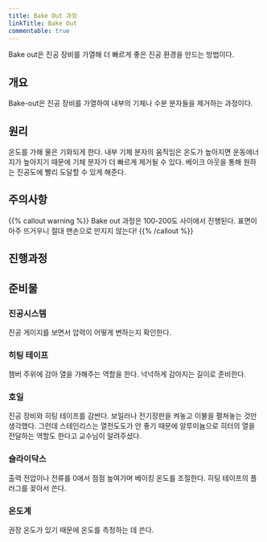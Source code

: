 ```yaml
---
title: Bake Out 과정
linkTitle: Bake Out
commentable: true
---
```


Bake out은 진공 장비를 가열해 더 빠르게 좋은 진공
 환경을 만드는 방법이다.

<!--more-->

## 개요

Bake-out은 진공 장비를 가열하여 내부의 기체나 수분 분자들을 제거하는 과정이다. 

## 원리

온도를 가해 물은 기화되게 한다. 내부 기체 분자의 움직임은 온도가 높아지면 운동에너지가 높아지기 때문에 기체 분자가 더 빠르게 제거될 수 있다. 베이크 아웃을 통해 원하는 진공도에 빨리 도달할 수 있게 해준다. 

## 주의사항

{{% callout warning %}}
Bake out 과정은 100-200도 사이에서 진행된다. 표면이 아주 뜨거우니 절대 맨손으로 만지지 않는다!
{{% /callout %}}

## 진행과정

## 준비물
### 진공시스템
진공 게이지를 보면서 압력이 어떻게 변하는지 확인한다.

### 히팅 테이프
챔버 주위에 감아 열을 가해주는 역할을 한다. 넉넉하게 감아지는 길이로 준비한다. 

### 호일
진공 장비와 히팅 테이프를 감싼다. 보일러나 전기장판을 켜놓고 이불을 펼쳐놓는 것만 생각했다. 그런데 스테인리스는 열전도도가 안 좋기 때문에 알루미늄으로 히터의 열을 전달하는 역할도 한다고 교수님이 알려주셨다.

### 슬라이닥스
출력 전압이나 전류를 0에서 점점 높여가며 베이킹 온도를 조절한다. 히팅 테이프의 플러그를 꽂아서 쓴다.

### 온도계
권장 온도가 있기 때문에 온도를 측정하는 데 쓴다.
